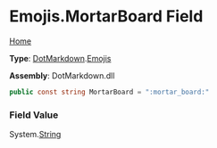 # Emojis\.MortarBoard Field

[Home](../../../README.md)

**Type**: [DotMarkdown](../../README.md)\.[Emojis](../README.md)

**Assembly**: DotMarkdown\.dll

```csharp
public const string MortarBoard = ":mortar_board:"
```

### Field Value

System\.[String](https://docs.microsoft.com/en-us/dotnet/api/system.string)